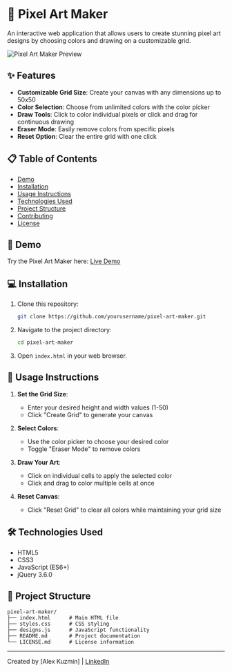 # 🎨 Pixel Art Maker

An interactive web application that allows users to create stunning pixel art designs by choosing colors and drawing on a customizable grid.

![Pixel Art Maker Preview](https://via.placeholder.com/800x400?text=Pixel+Art+Maker+Preview)

## ✨ Features

- **Customizable Grid Size**: Create your canvas with any dimensions up to 50x50
- **Color Selection**: Choose from unlimited colors with the color picker
- **Draw Tools**: Click to color individual pixels or click and drag for continuous drawing
- **Eraser Mode**: Easily remove colors from specific pixels
- **Reset Option**: Clear the entire grid with one click

## 📋 Table of Contents

- [Demo](#demo)
- [Installation](#installation)
- [Usage Instructions](#usage-instructions)
- [Technologies Used](#technologies-used)
- [Project Structure](#project-structure)
- [Contributing](#contributing)
- [License](#license)

## 🚀 Demo

Try the Pixel Art Maker here: [Live Demo](https://your-demo-link.com)

## 💻 Installation

1. Clone this repository:
   ```bash
   git clone https://github.com/yourusername/pixel-art-maker.git
   ```

2. Navigate to the project directory:
   ```bash
   cd pixel-art-maker
   ```

3. Open `index.html` in your web browser.

## 📝 Usage Instructions

1. **Set the Grid Size**:
   - Enter your desired height and width values (1-50)
   - Click "Create Grid" to generate your canvas

2. **Select Colors**:
   - Use the color picker to choose your desired color
   - Toggle "Eraser Mode" to remove colors

3. **Draw Your Art**:
   - Click on individual cells to apply the selected color
   - Click and drag to color multiple cells at once

4. **Reset Canvas**:
   - Click "Reset Grid" to clear all colors while maintaining your grid size

## 🛠️ Technologies Used

- HTML5
- CSS3
- JavaScript (ES6+)
- jQuery 3.6.0

## 📁 Project Structure

```
pixel-art-maker/
├── index.html      # Main HTML file
├── styles.css      # CSS styling
├── designs.js      # JavaScript functionality
├── README.md       # Project documentation
└── LICENSE.md      # License information
```

---

Created by [Alex Kuzmin] | [LinkedIn](https://www.linkedin.com/in/alexander-kuzmin/)
